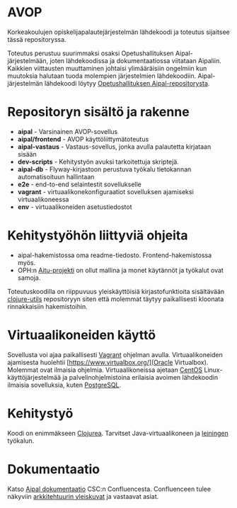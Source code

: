 AVOP
=====

Korkeakoulujen opiskelijapalautejärjestelmän lähdekoodi ja toteutus sijaitsee tässä repositoryssa. 

Toteutus perustuu suurimmaksi osaksi Opetushallituksen Aipal-järjestelmään, joten lähdekoodissa ja dokumentaatiossa viitataan Aipaliin. Kaikkien viittausten muuttaminen johtaisi ylimääräisiin ongelmiin kun muutoksia halutaan tuoda molempien järjestelmien lähdekoodiin. Aipal-järjestelmän lähdekoodi löytyy [Opetushallituksen Aipal-repositorysta](https://github.com/Opetushallitus/aipal). 

# Repositoryn sisältö ja rakenne

* **aipal**  - Varsinainen AVOP-sovellus
* **aipal/frontend** - AVOP käyttöliittymätoteutus
* **aipal-vastaus** - Vastaus-sovellus, jonka avulla palautetta kirjataan sisään
* **dev-scripts** - Kehitystyön avuksi tarkoitettuja skriptejä.
* **aipal-db** - Flyway-kirjastoon perustuva työkalu tietokannan automatisoituun hallintaan
* **e2e** - end-to-end selaintestit sovellukselle
* **vagrant** - virtuaalikonekonfiguraatiot sovelluksen ajamiseksi virtuaalikoneessa
* **env** - virtuaalikoneiden asetustiedostot

# Kehitystyöhön liittyviä ohjeita

* aipal-hakemistossa oma readme-tiedosto. Frontend-hakemistossa myös.
* OPH:n [Aitu-projekti](https://github.com/Opetushallitus/aitu) on ollut mallina ja monet käytännöt ja työkalut ovat samoja.

Toteutuskoodilla on riippuvuus yleiskäyttöisiä kirjastofunktioita sisältävään [clojure-utils](https://github.com/Opetushallitus/clojure-utils) repositoryyn siten että molemmat täytyy paikallisesti kloonata rinnakkaisiin hakemistoihin.

# Virtuaalikoneiden käyttö

Sovellusta voi ajaa paikallisesti [Vagrant](http://www.vagrantup.com/) ohjelman avulla. Virtuaalikoneiden ajamisesta huolehtii [https://www.virtualbox.org/](Oracle Virtualbox). Molemmat ovat ilmaisia ohjelmia. Virtuaalikoneissa ajetaan [CentOS](http://www.centos.org/) Linux-käyttöjärjestelmää ja palvelinohjelmistoina erilaisia avoimen lähdekoodin ilmaisia sovelluksia, kuten [PostgreSQL](http://www.postgresql.org/).

# Kehitystyö

Koodi on enimmäkseen [Clojurea](http://clojure.org/). Tarvitset Java-virtuaalikoneen ja [leiningen](http://leiningen.org/) työkalun.

# Dokumentaatio

Katso [Aipal dokumentaatio](https://confluence.csc.fi/pages/viewpage.action?pageId=53517029) CSC:n Confluencesta. Confluenceen tulee näkyviin [arkkitehtuurin yleiskuvat](https://confluence.csc.fi/display/OPHPALV/Aipal+Arkkitehtuuri) ja vastaavat asiat.




